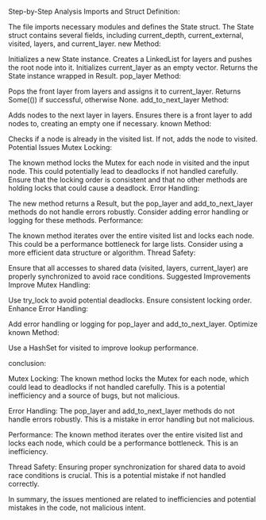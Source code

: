 Step-by-Step Analysis
Imports and Struct Definition:

The file imports necessary modules and defines the State struct.
The State struct contains several fields, including current_depth, current_external, visited, layers, and current_layer.
new Method:

Initializes a new State instance.
Creates a LinkedList for layers and pushes the root node into it.
Initializes current_layer as an empty vector.
Returns the State instance wrapped in Result.
pop_layer Method:

Pops the front layer from layers and assigns it to current_layer.
Returns Some(()) if successful, otherwise None.
add_to_next_layer Method:

Adds nodes to the next layer in layers.
Ensures there is a front layer to add nodes to, creating an empty one if necessary.
known Method:

Checks if a node is already in the visited list.
If not, adds the node to visited.
Potential Issues
Mutex Locking:

The known method locks the Mutex for each node in visited and the input node. This could potentially lead to deadlocks if not handled carefully.
Ensure that the locking order is consistent and that no other methods are holding locks that could cause a deadlock.
Error Handling:

The new method returns a Result, but the pop_layer and add_to_next_layer methods do not handle errors robustly. Consider adding error handling or logging for these methods.
Performance:

The known method iterates over the entire visited list and locks each node. This could be a performance bottleneck for large lists. Consider using a more efficient data structure or algorithm.
Thread Safety:

Ensure that all accesses to shared data (visited, layers, current_layer) are properly synchronized to avoid race conditions.
Suggested Improvements
Improve Mutex Handling:

Use try_lock to avoid potential deadlocks.
Ensure consistent locking order.
Enhance Error Handling:

Add error handling or logging for pop_layer and add_to_next_layer.
Optimize known Method:

Use a HashSet for visited to improve lookup performance.

conclusion:

Mutex Locking: The known method locks the Mutex for each node, which could lead to deadlocks if not handled carefully. This is a potential inefficiency and a source of bugs, but not malicious.

Error Handling: The pop_layer and add_to_next_layer methods do not handle errors robustly. This is a mistake in error handling but not malicious.

Performance: The known method iterates over the entire visited list and locks each node, which could be a performance bottleneck. This is an inefficiency.

Thread Safety: Ensuring proper synchronization for shared data to avoid race conditions is crucial. This is a potential mistake if not handled correctly.

In summary, the issues mentioned are related to inefficiencies and potential mistakes in the code, not malicious intent.